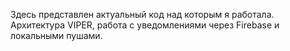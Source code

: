 Здесь представлен актуальный код над которым я работала. Архитектура VIPER, работа с уведомлениями через Firebase и локальными пушами. 
